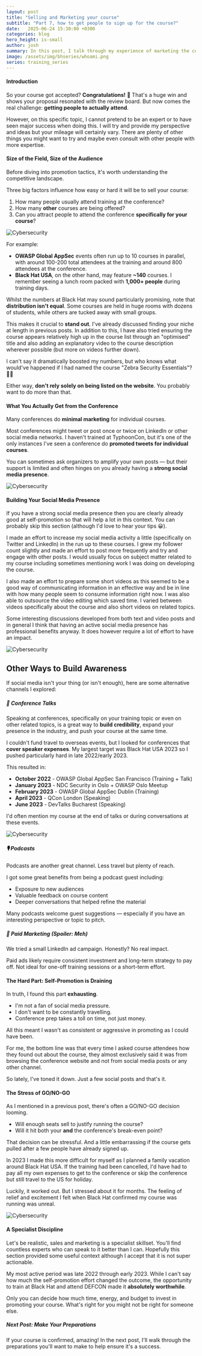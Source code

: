 ```yaml
---
layout: post
title: "Selling and Marketing your course"
subtitle: "Part 7, how to get people to sign up for the course?"
date:   2025-06-24 15:30:00 +0300
categories: blog
hero_height: is-small
author: josh
summary: In this post, I talk through my experience of marketing the course and try and provide some pointers.
image: /assets/img/bhseries/whoami.png
series: training_series
---
```


#### Introduction

So your course got accepted? **Congratulations!** 🎉 That's a huge win and shows your proposal resonated with the review board. But now comes the real challenge: **getting people to actually attend**.

However, on this specific topic, I cannot pretend to be an expert or to have seen major success when doing this. I will try and provide my perspective and ideas but your mileage will certainly vary. There are plenty of other things you might want to try and maybe even consult with other people with more expertise.

#### Size of the Field, Size of the Audience

Before diving into promotion tactics, it's worth understanding the competitive landscape.

Three big factors influence how easy or hard it will be to sell your course:

1. How many people usually attend training at the conference?
2. How many **other** courses are being offered?
3. Can you attract people to attend the conference **specifically for your course**?

![Cybersecurity](/assets/img/bhseries/11.jpeg)

For example:

- **OWASP Global AppSec** events often run up to 10 courses in parallel, with around 100-200 total attendees at the training and around 800 attendees at the conference.
- **Black Hat USA**, on the other hand, may feature **~140** courses. I remember seeing a lunch room packed with **1,000+ people** during training days.

Whilst the numbers at Black Hat may sound particularly promising, note that **distribution isn't equal**. Some courses are held in huge rooms with dozens of students, while others are tucked away with small groups.

This makes it crucial to **stand out**.
I've already discussed finding your niche at length in previous posts. In addition to this, I have also tried ensuring the course appears relatively high up in the course list through an "optimised" title and also adding an explanatory video to the course description wherever possible (but more on videos further down).

I can't say it dramatically boosted my numbers, but who knows what would've happened if I had named the course "Zebra Security Essentials"? 🤷‍♂️

Either way, **don't rely solely on being listed on the website**. You probably want to do more than that.

#### What You Actually Get from the Conference

Many conferences do **minimal marketing** for individual courses.

Most conferences might tweet or post once or twice on LinkedIn or other social media networks. I haven't trained at TyphoonCon, but it's one of the only instances I've seen a conference do **promoted tweets for individual courses**.

You can sometimes ask organizers to amplify your own posts — but their support is limited and often hinges on you already having a **strong social media presence**.

![Cybersecurity](/assets/img/bhseries/12.jpeg)

#### Building Your Social Media Presence

If you have a strong social media presence then you are clearly already good at self-promotion so that will help a lot in this context. You can probably skip this section (although I'd love to hear your tips 😀).

I made an effort to increase my social media activity a little (specifically on Twitter and LinkedIn) in the run up to these courses. I grew my follower count slightly and made an effort to post more frequently and try and engage with other posts. I would usually focus on subject matter related to my course including sometimes mentioning work I was doing on developing the course.

I also made an effort to prepare some short videos as this seemed to be a good way of communicating information in an effective way and be in line with how many people seem to consume information right now. I was also able to outsource the video editing which saved time. I varied between videos specifically about the course and also short videos on related topics.

Some interesting discussions developed from both text and video posts and in general I think that having an active social media presence has professional benefits anyway. It does however require a lot of effort to have an impact.

![Cybersecurity](/assets/img/bhseries/13.jpeg)

## Other Ways to Build Awareness

If social media isn't your thing (or isn't enough), here are some alternative channels I explored:

##### 🎤 Conference Talks

Speaking at conferences, specifically on your training topic or even on other related topics, is a great way to **build credibility**, expand your presence in the industry, and push your course at the same time.

I couldn't fund travel to overseas events, but I looked for conferences that **cover speaker expenses**. My largest target was Black Hat USA 2023 so I pushed particularly hard in late 2022/early 2023.

This resulted in:
- **October 2022** - OWASP Global AppSec San Francisco (Training + Talk)
- **January 2023** - NDC Security in Oslo + OWASP Oslo Meetup
- **February 2023** - OWASP Global AppSec Dublin (Training)
- **April 2023** - QCon London (Speaking)
- **June 2023** - DevTalks Bucharest (Speaking)

I'd often mention my course at the end of talks or during conversations at these events.

![Cybersecurity](/assets/img/bhseries/14.jpeg)

##### 🎙️ Podcasts

Podcasts are another great channel. Less travel but plenty of reach.

I got some great benefits from being a podcast guest including:

- Exposure to new audiences
- Valuable feedback on course content
- Deeper conversations that helped refine the material

Many podcasts welcome guest suggestions — especially if you have an interesting perspective or topic to pitch.

##### 💸 Paid Marketing (Spoiler: Meh)

We tried a small LinkedIn ad campaign. Honestly? No real impact.

Paid ads likely require consistent investment and long-term strategy to pay off. Not ideal for one-off training sessions or a short-term effort.

#### The Hard Part: Self-Promotion is Draining

In truth, I found this part **exhausting**.

- I'm not a fan of social media pressure.
- I don't want to be constantly travelling.
- Conference prep takes a toll on time, not just money.

All this meant I wasn't as consistent or aggressive in promoting as I could have been.

For me, the bottom line was that every time I asked course attendees how they found out about the course, they almost exclusively said it was from browsing the conference website and not from social media posts or any other channel.

So lately, I've toned it down. Just a few social posts and that's it.

#### The Stress of GO/NO-GO

As I mentioned in a previous post, there's often a GO/NO-GO decision looming.

- Will enough seats sell to justify running the course?
- Will it hit both your **and** the conference's break-even point?

That decision can be stressful. And a little embarrassing if the course gets pulled after a few people have already signed up.

In 2023 I made this more difficult for myself as I planned a family vacation around Black Hat USA. If the training had been cancelled, I'd have had to pay all my own expenses to get to the conference or skip the conference but still travel to the US for holiday.

Luckily, it worked out. But I stressed about it for months. The feeling of relief and excitement I felt when Black Hat confirmed my course was running was unreal.

![Cybersecurity](/assets/img/bhseries/15.jpeg)

#### A Specialist Discipline

Let's be realistic, sales and marketing is a specialist skillset. You'll find countless experts who can speak to it better than I can. Hopefully this section provided some useful context although I accept that it is not super actionable.

My most active period was late 2022 through early 2023. While I can't say how much the self-promotion effort changed the outcome, the opportunity to train at Black Hat and attend DEFCON made it **absolutely worthwhile**.

Only you can decide how much time, energy, and budget to invest in promoting your course. What's right for you might not be right for someone else.

##### Next Post: Make Your Preparations

If your course is confirmed, amazing! In the next post, I'll walk through the preparations you'll want to make to help ensure it's a success.
